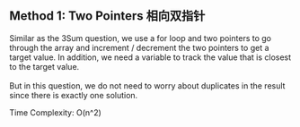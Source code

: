 ## Method 1: Two Pointers 相向双指针
Similar as the 3Sum question, we use a for loop and two pointers to go through the array and increment / decrement the two pointers to get a target value. In addition, we need a variable to track the value that is closest to the target value. </br>
</br>
But in this question, we do not need to worry about duplicates in the result since there is exactly one solution. </br>

Time Complexity: O(n^2)
